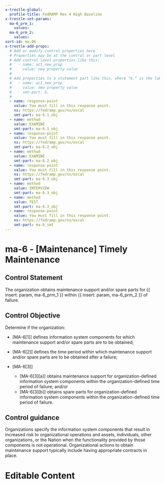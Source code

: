 ```yaml
---
x-trestle-global:
  profile-title: FedRAMP Rev 4 High Baseline
x-trestle-set-params:
  ma-6_prm_1:
    values:
  ma-6_prm_2:
    values:
sort-id: ma-06
x-trestle-add-props:
  # Add or modify control properties here
  # Properties may be at the control or part level
  # Add control level properties like this:
  #   - name: ac1_new_prop
  #     value: new property value
  #
  # Add properties to a statement part like this, where "b." is the label of the target statement part
  #   - name: ac1_new_prop
  #     value: new property value
  #     smt-part: b.
  #
  - name: response-point
    value: You must fill in this response point.
    ns: https://fedramp.gov/ns/oscal
    smt-part: ma-6.1_obj
  - name: method
    value: EXAMINE
    smt-part: ma-6.1_obj
  - name: response-point
    value: You must fill in this response point.
    ns: https://fedramp.gov/ns/oscal
    smt-part: ma-6.2_obj
  - name: method
    value: EXAMINE
    smt-part: ma-6.2_obj
  - name: response-point
    value: You must fill in this response point.
    ns: https://fedramp.gov/ns/oscal
    smt-part: ma-6.3_obj
  - name: method
    value: INTERVIEW
    smt-part: ma-6.3_obj
  - name: method
    value: TEST
    smt-part: ma-6.3_obj
  - name: response-point
    value: You must fill in this response point.
    ns: https://fedramp.gov/ns/oscal
    smt-part: ma-6_smt
---
```


# ma-6 - \[Maintenance\] Timely Maintenance

## Control Statement

The organization obtains maintenance support and/or spare parts for {{ insert: param, ma-6_prm_1 }} within {{ insert: param, ma-6_prm_2 }} of failure.

## Control Objective

Determine if the organization:

- \[MA-6[1]\] defines information system components for which maintenance support and/or spare parts are to be obtained;

- \[MA-6[2]\] defines the time period within which maintenance support and/or spare parts are to be obtained after a failure;

- \[MA-6[3]\]

  - \[MA-6[3][a]\] obtains maintenance support for organization-defined information system components within the organization-defined time period of failure; and/or
  - \[MA-6[3][b]\] obtains spare parts for organization-defined information system components within the organization-defined time period of failure.

## Control guidance

Organizations specify the information system components that result in increased risk to organizational operations and assets, individuals, other organizations, or the Nation when the functionality provided by those components is not operational. Organizational actions to obtain maintenance support typically include having appropriate contracts in place.

# Editable Content

<!-- Make additions and edits below -->
<!-- The above represents the contents of the control as received by the profile, prior to additions. -->
<!-- If the profile makes additions to the control, they will appear below. -->
<!-- The above markdown may not be edited but you may edit the content below, and/or introduce new additions to be made by the profile. -->
<!-- If there is a yaml header at the top, parameter values may be edited. Use --set-parameters to incorporate the changes during assembly. -->
<!-- The content here will then replace what is in the profile for this control, after running profile-assemble. -->
<!-- The added parts in the profile for this control are below.  You may edit them and/or add new ones. -->
<!-- Each addition must have a heading either of the form ## Control my_addition_name -->
<!-- or ## Part a. (where the a. refers to one of the control statement labels.) -->
<!-- "## Control" parts are new parts added after the statement part. -->
<!-- "## Part" parts are new parts added into the top-level statement part with that label. -->
<!-- Subparts may be added with nested hash levels of the form ### My Subpart Name -->
<!-- underneath the parent ## Control or ## Part being added -->
<!-- See https://ibm.github.io/compliance-trestle/tutorials/ssp_profile_catalog_authoring/ssp_profile_catalog_authoring for guidance. -->

